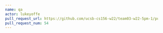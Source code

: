 ```yaml
---
name: qa
actor: lukeyoffe
pull_request_url: https://github.com/ucsb-cs156-w22/team03-w22-5pm-1/pull/54
pull_request_num: 54
---
```

